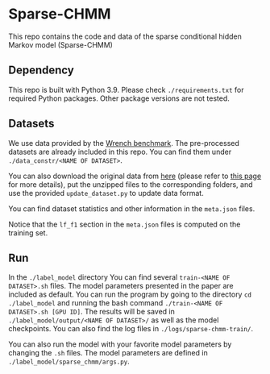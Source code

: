# Sparse-CHMM

This repo contains the code and data of the sparse conditional hidden Markov model (Sparse-CHMM)

## Dependency
This repo is built with Python 3.9.
Please check `./requirements.txt` for required Python packages.
Other package versions are not tested.

## Datasets

We use data provided by the [Wrench benchmark](https://github.com/JieyuZ2/wrench).
The pre-processed datasets are already included in this repo.
You can find them under `./data_constr/<NAME OF DATASET>`.

You can also download the original data from [here](https://drive.google.com/drive/folders/1v55IKG2JN9fMtKJWU48B_5_DcPWGnpTq) (please refer to [this page](https://github.com/JieyuZ2/wrench/blob/main/README.md) for more details), put the unzipped files to the corresponding folders, and use the provided `update_dataset.py` to update data format.

You can find dataset statistics and other information in the `meta.json` files.

Notice that the `lf_f1` section in the `meta.json` files is computed on the training set.

## Run

In the `./label_model` directory You can find several `train-<NAME OF DATASET>.sh` files.
The model parameters presented in the paper are included as default.
You can run the program by going to the directory `cd ./label_model` and running the bash command `./train-<NAME OF DATASET>.sh [GPU ID]`.
The results will be saved in `./label_model/output/<NAME OF DATASET>/` as well as the model checkpoints.
You can also find the log files in `./logs/sparse-chmm-train/`.

You can also run the model with your favorite model parameters by changing the `.sh` files.
The model parameters are defined in `./label_model/sparse_chmm/args.py`.
